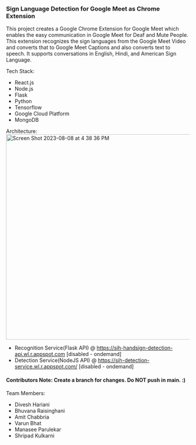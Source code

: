 ### Sign Language Detection for Google Meet as Chrome Extension

This project creates a Google Chrome Extension for Google Meet which enables the easy communication in Google Meet for Deaf and Mute People. This extension recognizes the sign languages from the Google Meet Video and converts that to Google Meet Captions and also converts text to speech. It supports conversations in English, Hindi, and American Sign Language.

Tech Stack:
- React.js
- Node.js
- Flask
- Python
- Tensorflow
- Google Cloud Platform
- MongoDB

Architecture: 
<br />
<img width="561" alt="Screen Shot 2023-08-08 at 4 38 36 PM" src="https://github.com/DiveshHariani/SignLanguageExtension/assets/56154666/0b364447-0a47-4462-80fd-720a10f8438f">

- Recognition Service(Flask API) @ https://sih-handsign-detection-api.wl.r.appspot.com [disabled - ondemand]
- Detection Service(NodeJS API) @ https://sih-detection-service.wl.r.appspot.com/ [disabled - ondemand]

#### Contributors Note: Create a branch for changes. Do NOT push in main. :)

Team Members:
- Divesh Hariani
- Bhuvana Raisinghani
- Amit Chabbria
- Varun Bhat
-  Manasee Parulekar
- Shripad Kulkarni
